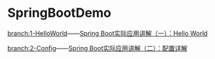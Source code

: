 # SpringBootDemo
[branch:1-HelloWorld](https://github.com/ZYRzyr/SpringBootDemo/tree/1-HelloWorld)——[Spring Boot实际应用讲解（一）：Hello World](http://www.jianshu.com/p/60f7e025c680)

[branch:2-Config](https://github.com/ZYRzyr/SpringBootDemo/tree/2-Config)——[Spring Boot实际应用讲解（二）：配置详解](http://www.jianshu.com/p/d4c7f33c9b37)
